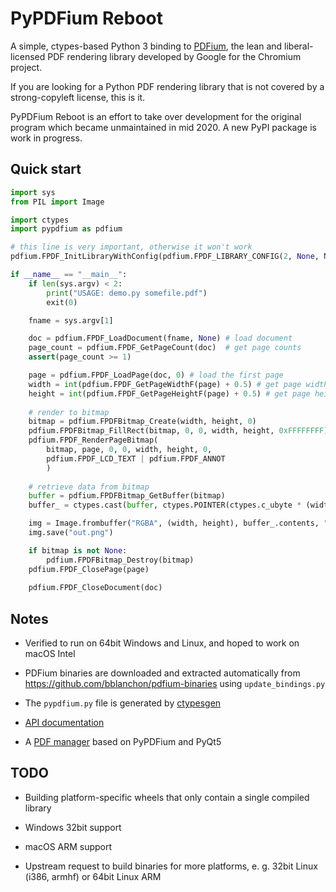 # PyPDFium Reboot

A simple, ctypes-based Python 3 binding to [PDFium](https://opensource.google/projects/pdfium), the lean and liberal-licensed PDF rendering library developed by Google for the Chromium project.

If you are looking for a Python PDF rendering library that is not covered by a strong-copyleft license, this is it.

PyPDFium Reboot is an effort to take over development for the original program which became unmaintained in mid 2020. A new PyPI package is work in progress.

## Quick start

```python
import sys
from PIL import Image

import ctypes
import pypdfium as pdfium

# this line is very important, otherwise it won't work
pdfium.FPDF_InitLibraryWithConfig(pdfium.FPDF_LIBRARY_CONFIG(2, None, None, 0))

if __name__ == "__main__":
    if len(sys.argv) < 2:
        print("USAGE: demo.py somefile.pdf")
        exit(0)

    fname = sys.argv[1]

    doc = pdfium.FPDF_LoadDocument(fname, None) # load document
    page_count = pdfium.FPDF_GetPageCount(doc)  # get page counts
    assert(page_count >= 1)

    page = pdfium.FPDF_LoadPage(doc, 0) # load the first page
    width = int(pdfium.FPDF_GetPageWidthF(page) + 0.5) # get page width
    height = int(pdfium.FPDF_GetPageHeightF(page) + 0.5) # get page height
    
    # render to bitmap
    bitmap = pdfium.FPDFBitmap_Create(width, height, 0)
    pdfium.FPDFBitmap_FillRect(bitmap, 0, 0, width, height, 0xFFFFFFFF)
    pdfium.FPDF_RenderPageBitmap(
        bitmap, page, 0, 0, width, height, 0, 
        pdfium.FPDF_LCD_TEXT | pdfium.FPDF_ANNOT
        )
    
    # retrieve data from bitmap
    buffer = pdfium.FPDFBitmap_GetBuffer(bitmap)
    buffer_ = ctypes.cast(buffer, ctypes.POINTER(ctypes.c_ubyte * (width * height * 4)))

    img = Image.frombuffer("RGBA", (width, height), buffer_.contents, "raw", "BGRA", 0, 1)
    img.save("out.png")

    if bitmap is not None:
        pdfium.FPDFBitmap_Destroy(bitmap)
    pdfium.FPDF_ClosePage(page)
    
    pdfium.FPDF_CloseDocument(doc)

```

## Notes

* Verified to run on 64bit Windows and Linux, and hoped to work on macOS Intel

* PDFium binaries are downloaded and extracted automatically from https://github.com/bblanchon/pdfium-binaries using `update_bindings.py`

* The `pypdfium.py` file is generated by [ctypesgen](https://github.com/davidjamesca/ctypesgen)

* [API documentation](https://developers.foxitsoftware.com/resources/pdf-sdk/c_api_reference_pdfium/group___f_p_d_f_i_u_m.html)

* A [PDF manager](https://github.com/YinlinHu/kuafu) based on PyPDFium and PyQt5


## TODO

* Building platform-specific wheels that only contain a single compiled library

* Windows 32bit support

* macOS ARM support

* Upstream request to build binaries for more platforms, e. g. 32bit Linux (i386, armhf) or 64bit Linux ARM
